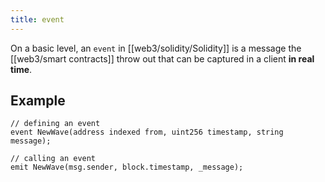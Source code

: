 ```yaml
---
title: event
---
```


On a basic level, an `event` in [[web3/solidity/Solidity]] is a message the [[web3/smart contracts]] throw out that can be captured in a client **in real time**.

## Example

```solidity
// defining an event
event NewWave(address indexed from, uint256 timestamp, string message);

// calling an event
emit NewWave(msg.sender, block.timestamp, _message);
```
